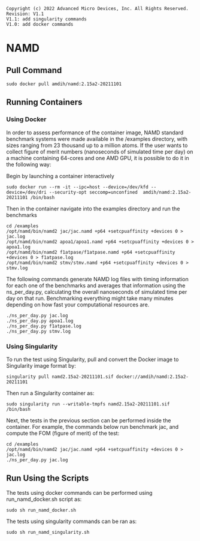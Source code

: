 ```
Copyright (c) 2022 Advanced Micro Devices, Inc. All Rights Reserved.
Revision: V1.1
V1.1: add singularity commands
V1.0: add docker commands 
```

# NAMD

## Pull Command

```
sudo docker pull amdih/namd:2.15a2-20211101
```
## Running Containers
### Using Docker
In order to assess performance of the container image, NAMD standard benchmark systems were made available in the /examples directory, with sizes ranging from 23 thousand up to a million atoms. If the user wants to collect figure of merit numbers (nanoseconds of simulated time per day) on a machine containing 64-cores and one AMD GPU, it is possible to do it in the following way:

Begin by launching a container interactively
```
sudo docker run --rm -it --ipc=host --device=/dev/kfd --device=/dev/dri --security-opt seccomp=unconfined  amdih/namd:2.15a2-20211101 /bin/bash
```
Then in the container navigate into the examples directory and run the benchmarks
```
cd /examples
/opt/namd/bin/namd2 jac/jac.namd +p64 +setcpuaffinity +devices 0 > jac.log
/opt/namd/bin/namd2 apoa1/apoa1.namd +p64 +setcpuaffinity +devices 0 > apoa1.log
/opt/namd/bin/namd2 f1atpase/f1atpase.namd +p64 +setcpuaffinity +devices 0 > f1atpase.log
/opt/namd/bin/namd2 stmv/stmv.namd +p64 +setcpuaffinity +devices 0 > stmv.log
```
The following commands generate NAMD log files with timing information for each one of the benchmarks and averages that information using the ns_per_day.py, calculating the overall nanoseconds of simulated time per day on that run.
Benchmarking everything might take many minutes depending on how fast your computational resources are.
```
./ns_per_day.py jac.log
./ns_per_day.py apoa1.log
./ns_per_day.py f1atpase.log
./ns_per_day.py stmv.log 
```
### Using Singularity
To run the test using Singularity, pull and convert the Docker image to Singularity image format by:
```
singularity pull namd2.15a2-20211101.sif docker://amdih/namd:2.15a2-20211101
```
Then run a Singularity container as:
```
sudo singularity run --writable-tmpfs namd2.15a2-20211101.sif /bin/bash
```
Next, the tests in the previous section can be performed inside the container. For example, the commands below run benchmark jac, and compute the FOM (figure of merit) of the test:
```
cd /examples
/opt/namd/bin/namd2 jac/jac.namd +p64 +setcpuaffinity +devices 0 > jac.log
./ns_per_day.py jac.log
```
## Run Using the Scripts 
The tests using docker commands can be performed using run_namd_docker.sh script as:
```
sudo sh run_namd_docker.sh
``` 
The tests using singularity commands can be ran as:
```
sudo sh run_namd_singularity.sh
```

